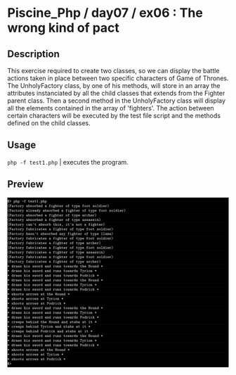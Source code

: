 # Piscine_Php / day07 / ex06 : The wrong kind of pact

## Description
This exercise required to create two classes, so we can display the battle actions taken in place between two specific characters of Game of Thrones. The UnholyFactory class, by one of his methods, will store in an array the attributes instanciated by all the child classes that extends from the Fighter parent class. Then a second method in the UnholyFactory class will display all the elements contained in the array of 'fighters'. The action between certain characters will be executed by the test file script and the methods defined on the child classes.

## Usage
`php -f test1.php` | executes the program.

## Preview
<img src="../../resources/images/factory.png" width="1200">
